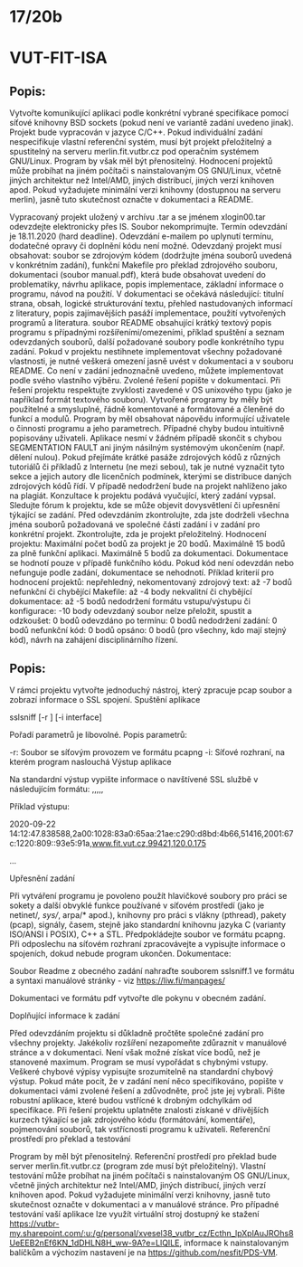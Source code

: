 # 17/20b

# VUT-FIT-ISA

## Popis:
Vytvořte komunikující aplikaci podle konkrétní vybrané specifikace pomocí síťové knihovny BSD sockets (pokud není ve variantě zadání uvedeno jinak). Projekt bude vypracován v jazyce C/C++. Pokud individuální zadání nespecifikuje vlastní referenční systém, musí být projekt přeložitelný a spustitelný na serveru merlin.fit.vutbr.cz pod operačním systémem GNU/Linux. Program by však měl být přenositelný. Hodnocení projektů může probíhat na jiném počítači s nainstalovaným OS GNU/Linux, včetně jiných architektur než Intel/AMD, jiných distribucí, jiných verzí knihoven apod. Pokud vyžadujete minimální verzi knihovny (dostupnou na serveru merlin), jasně tuto skutečnost označte v dokumentaci a README.

Vypracovaný projekt uložený v archívu .tar a se jménem xlogin00.tar odevzdejte elektronicky přes IS. Soubor nekomprimujte.
Termín odevzdání je 18.11.2020 (hard deadline). Odevzdání e-mailem po uplynutí termínu, dodatečné opravy či doplnění kódu není možné.
Odevzdaný projekt musí obsahovat:
soubor se zdrojovým kódem (dodržujte jména souborů uvedená v konkrétním zadání),
funkční Makefile pro překlad zdrojového souboru,
dokumentaci (soubor manual.pdf), která bude obsahovat uvedení do problematiky, návrhu aplikace, popis implementace, základní informace o programu, návod na použití. V dokumentaci se očekává následující: titulní strana, obsah, logické strukturování textu, přehled nastudovaných informací z literatury, popis zajímavějších pasáží implementace, použití vytvořených programů a literatura.
soubor README obsahující krátký textový popis programu s případnými rozšířeními/omezeními, příklad spuštění a seznam odevzdaných souborů,
další požadované soubory podle konkrétního typu zadání. 
Pokud v projektu nestihnete implementovat všechny požadované vlastnosti, je nutné veškerá omezení jasně uvést v dokumentaci a v souboru README.
Co není v zadání jednoznačně uvedeno, můžete implementovat podle svého vlastního výběru. Zvolené řešení popište v dokumentaci.
Při řešení projektu respektujte zvyklosti zavedené v OS unixového typu (jako je například formát textového souboru).
Vytvořené programy by měly být použitelné a smysluplné, řádně komentované a formátované a členěné do funkcí a modulů. Program by měl obsahovat nápovědu informující uživatele o činnosti programu a jeho parametrech. Případné chyby budou intuitivně popisovány uživateli.
Aplikace nesmí v žádném případě skončit s chybou SEGMENTATION FAULT ani jiným násilným systémovým ukončením (např. dělení nulou).
Pokud přejímáte krátké pasáže zdrojových kódů z různých tutoriálů či příkladů z Internetu (ne mezi sebou), tak je nutné vyznačit tyto sekce a jejich autory dle licenčních podmínek, kterými se distribuce daných zdrojových kódů řídí. V případě nedodržení bude na projekt nahlíženo jako na plagiát.
Konzultace k projektu podává vyučující, který zadání vypsal.
Sledujte fórum k projektu, kde se může objevit dovysvětlení či upřesnění týkající se zadání.
Před odevzdáním zkontrolujte, zda jste dodrželi všechna jména souborů požadovaná ve společné části zadání i v zadání pro konkrétní projekt. Zkontrolujte, zda je projekt přeložitelný.
Hodnocení projektu:
Maximální počet bodů za projekt je 20 bodů.
Maximálně 15 bodů za plně funkční aplikaci.
Maximálně 5 bodů za dokumentaci. Dokumentace se hodnotí pouze v případě funkčního kódu. Pokud kód není odevzdán nebo nefunguje podle zadání, dokumentace se nehodnotí.
Příklad kriterií pro hodnocení projektů:
nepřehledný, nekomentovaný zdrojový text: až -7 bodů
nefunkční či chybějící Makefile: až -4 body
nekvalitní či chybějící dokumentace: až -5 bodů
nedodržení formátu vstupu/výstupu či konfigurace: -10 body
odevzdaný soubor nelze přeložit, spustit a odzkoušet: 0 bodů
odevzdáno po termínu: 0 bodů
nedodržení zadání: 0 bodů
nefunkční kód: 0 bodů
opsáno: 0 bodů (pro všechny, kdo mají stejný kód), návrh na zahájení disciplinárního řízení.

## Popis:
V rámci projektu vytvořte jednoduchý nástroj, který zpracuje pcap soubor a zobrazí informace o SSL spojení.
Spuštění aplikace

sslsniff [-r <file>] [-i interface]

Pořadí parametrů je libovolné. Popis parametrů:

-r: Soubor se síťovým provozem ve formátu pcapng
-i: Síťové rozhraní, na kterém program naslouchá
Výstup aplikace

Na standardní výstup vypište informace o navštívené SSL službě v následujícím formátu: <timestamp>,<client ip><client port>,<server ip><SNI>,<bytes>,<packets>,<duration sec>

Příklad výstupu:

2020-09-22 14:12:47.838588,2a00:1028:83a0:65aa:21ae:c290:d8bd:4b66,51416,2001:67c:1220:809::93e5:91a,www.fit.vut.cz,99421,120,0.175

...

Upřesnění zadání

Při vytváření programu je povoleno použít hlavičkové soubory pro práci se sokety a další obvyklé funkce používané v síťovém prostředí (jako je netinet/*, sys/*, arpa/* apod.), knihovny pro práci s vlákny (pthread), pakety (pcap), signály, časem, stejně jako standardní knihovnu jazyka C (varianty ISO/ANSI i POSIX), C++ a STL. 
Předpokládejte soubor ve formátu pcapng.
Při odposlechu na síťovém rozhraní zpracovávejte a vypisujte informace o spojeních, dokud nebude program ukončen.
Dokumentace:

Soubor Readme z obecného zadání nahraďte souborem sslsniff.1 ve formátu a syntaxi manuálové stránky - viz https://liw.fi/manpages/ 

Dokumentaci ve formátu pdf vytvořte dle pokynu v obecném zadání.

Doplňující informace k zadání

Před odevzdáním projektu si důkladně pročtěte společné zadání pro všechny projekty.
Jakékoliv rozšíření nezapomeňte zdůraznit v manuálové stránce a v dokumentaci. Není však možné získat více bodů, než je stanovené maximum.
Program se musí vypořádat s chybnými vstupy.
Veškeré chybové výpisy vypisujte srozumitelně na standardní chybový výstup.
Pokud máte pocit, že v zadání není něco specifikováno, popište v dokumentaci vámi zvolené řešení a zdůvodněte, proč jste jej vybrali.
Pište robustní aplikace, které budou vstřícné k drobným odchylkám od specifikace.
Při řešení projektu uplatněte znalosti získané v dřívějších kurzech týkající se jak zdrojového kódu (formátování, komentáře), pojmenování souborů, tak vstřícnosti programu k uživateli.
Referenční prostředí pro překlad a testování

Program by měl být přenositelný. Referenční prostředí pro překlad bude server merlin.fit.vutbr.cz (program zde musí být přeložitelný). Vlastní testování může probíhat na jiném počítači s nainstalovaným OS GNU/Linux, včetně jiných architektur než Intel/AMD, jiných distribucí, jiných verzí knihoven apod. Pokud vyžadujete minimální verzi knihovny, jasně tuto skutečnost označte v dokumentaci a v manuálové stránce. Pro případné testování vaší aplikace lze využít virtuální stroj dostupný ke stažení https://vutbr-my.sharepoint.com/:u:/g/personal/xvesel38_vutbr_cz/Ecthn_lpXplAuJROhs8UeEEB2nEf6KN_1dDHLN8H_ww-9A?e=LlQILE, informace k nainstalovaným balíčkům a výchozím nastavení je na https://github.com/nesfit/PDS-VM. 
